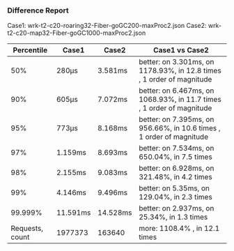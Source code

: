 ### Difference Report
Case1: wrk-t2-c20-roaring32-Fiber-goGC200-maxProc2.json
Case2: wrk-t2-c20-map32-Fiber-goGC1000-maxProc2.json

|Percentile|Case1|Case2|Case1 vs Case2|
|---|---|---|---|
|50%|280µs|3.581ms|better: on 3.301ms, on 1178.93%, in 12.8 times , 1 order of magnitude|
|90%|605µs|7.072ms|better: on 6.467ms, on 1068.93%, in 11.7 times , 1 order of magnitude|
|95%|773µs|8.168ms|better: on 7.395ms, on 956.66%, in 10.6 times , 1 order of magnitude|
|97%|1.159ms|8.693ms|better: on 7.534ms, on 650.04%, in 7.5 times |
|98%|2.155ms|9.083ms|better: on 6.928ms, on 321.48%, in 4.2 times |
|99%|4.146ms|9.496ms|better: on 5.35ms, on 129.04%, in 2.3 times |
|99.999%|11.591ms|14.528ms|better: on 2.937ms, on 25.34%, in 1.3 times |
|Requests, count|1977373|163640|more: 1108.4% , in 12.1 times |
